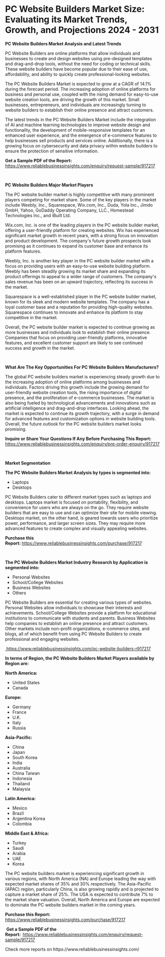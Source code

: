 <p><h1>PC Website Builders Market Size: Evaluating its Market Trends, Growth, and Projections 2024 - 2031</h1></p><p><strong>PC Website Builders Market Analysis and Latest Trends</strong></p>
<p><p>PC Website Builders are online platforms that allow individuals and businesses to create and design websites using pre-designed templates and drag-and-drop tools, without the need for coding or technical skills. These website builders have become popular due to their ease of use, affordability, and ability to quickly create professional-looking websites.</p><p>The PC Website Builders Market is expected to grow at a CAGR of 14.1% during the forecast period. The increasing adoption of online platforms for business and personal use, coupled with the rising demand for easy-to-use website creation tools, are driving the growth of this market. Small businesses, entrepreneurs, and individuals are increasingly turning to website builders to establish their online presence and attract customers.</p><p>The latest trends in the PC Website Builders Market include the integration of AI and machine learning technologies to improve website design and functionality, the development of mobile-responsive templates for an enhanced user experience, and the emergence of e-commerce features to help businesses sell products and services online. Additionally, there is a growing focus on cybersecurity and data privacy within website builders to ensure the protection of sensitive information.</p></p>
<p><strong>Get a Sample PDF of the Report:&nbsp;</strong> <a href="https://www.reliablebusinessinsights.com/enquiry/request-sample/917217">https://www.reliablebusinessinsights.com/enquiry/request-sample/917217</a></p>
<p>&nbsp;</p>
<p><strong>PC Website Builders Major Market Players</strong></p>
<p><p>The PC website builder market is highly competitive with many prominent players competing for market share. Some of the key players in the market include Weebly, Inc., Squarespace, Wix.com, Inc., Duda, Yola Inc., Jimdo GmbH, Yahoo, GoDaddy Operating Company, LLC., Homestead Technologies Inc., and iBuilt Ltd.</p><p>Wix.com, Inc. is one of the leading players in the PC website builder market, offering a user-friendly platform for creating websites. Wix has experienced significant market growth in recent years, with a strong focus on innovation and product development. The company's future growth prospects look promising as it continues to expand its customer base and enhance its platform features.</p><p>Weebly, Inc. is another key player in the PC website builder market with a focus on providing users with an easy-to-use website building platform. Weebly has been steadily growing its market share and expanding its product offerings to appeal to a wider range of customers. The company's sales revenue has been on an upward trajectory, reflecting its success in the market.</p><p>Squarespace is a well-established player in the PC website builder market, known for its sleek and modern website templates. The company has a loyal customer base and a reputation for providing high-quality websites. Squarespace continues to innovate and enhance its platform to stay competitive in the market.</p><p>Overall, the PC website builder market is expected to continue growing as more businesses and individuals look to establish their online presence. Companies that focus on providing user-friendly platforms, innovative features, and excellent customer support are likely to see continued success and growth in the market.</p></p>
<p>&nbsp;</p>
<p><strong>What Are The Key Opportunities For PC Website Builders Manufacturers?</strong></p>
<p><p>The global PC website builders market is experiencing steady growth due to the increasing adoption of online platforms among businesses and individuals. Factors driving this growth include the growing demand for user-friendly website creation tools, the rising importance of digital presence, and the proliferation of e-commerce businesses. The market is also being fueled by technological advancements and innovations such as artificial intelligence and drag-and-drop interfaces. Looking ahead, the market is expected to continue its growth trajectory, with a surge in demand for advanced features and customization options in website building tools. Overall, the future outlook for the PC website builders market looks promising.</p></p>
<p><strong>Inquire or Share Your Questions If Any Before Purchasing This Report:</strong> <a href="https://www.reliablebusinessinsights.com/enquiry/pre-order-enquiry/917217">https://www.reliablebusinessinsights.com/enquiry/pre-order-enquiry/917217</a></p>
<p>&nbsp;</p>
<p><strong>Market Segmentation</strong></p>
<p><strong>The PC Website Builders Market Analysis by types is segmented into:</strong></p>
<p><ul><li>Laptops</li><li>Desktops</li></ul></p>
<p><p>PC Website Builders cater to different market types such as laptops and desktops. Laptops market is focused on portability, flexibility, and convenience for users who are always on the go. They require website builders that are easy to use and can optimize their site for mobile viewing. Desktops market, on the other hand, is geared towards users who prioritize power, performance, and larger screen sizes. They may require more advanced features to create complex and visually appealing websites.</p></p>
<p><strong>Purchase this Report:&nbsp;</strong><a href="https://www.reliablebusinessinsights.com/purchase/917217">https://www.reliablebusinessinsights.com/purchase/917217</a></p>
<p>&nbsp;</p>
<p><strong>The PC Website Builders Market Industry Research by Application is segmented into:</strong></p>
<p><ul><li>Personal Websites</li><li>School/College Websites</li><li>Business Websites</li><li>Others</li></ul></p>
<p><p>PC Website Builders are essential for creating various types of websites. Personal Websites allow individuals to showcase their interests and achievements. School/College Websites provide a platform for educational institutions to communicate with students and parents. Business Websites help companies to establish an online presence and attract customers. Other markets include non-profit organizations, e-commerce sites, and blogs, all of which benefit from using PC Website Builders to create professional and engaging websites.</p></p>
<p><a href="https://www.reliablebusinessinsights.com/pc-website-builders-r917217">&nbsp;https://www.reliablebusinessinsights.com/pc-website-builders-r917217</a></p>
<p><strong>In terms of Region, the PC Website Builders Market Players available by Region are:</strong></p>
<p>
    <p> <strong> North America: </strong>
        <ul>
            <li>United States</li>
            <li>Canada</li>
        </ul>
        </p> 
    <p> <strong> Europe: </strong>
        <ul>
            <li>Germany</li>
            <li>France</li>
            <li>U.K.</li>
            <li>Italy</li>
            <li>Russia</li>
        </ul>
        </p> 
    <p> <strong> Asia-Pacific: </strong>
        <ul>
            <li>China</li>
            <li>Japan</li>
            <li>South Korea</li>
            <li>India</li>
            <li>Australia</li>
            <li>China Taiwan</li>
            <li>Indonesia</li>
            <li>Thailand</li>
            <li>Malaysia</li>
        </ul>
        </p> 
    <p> <strong> Latin America: </strong>
        <ul>
            <li>Mexico</li>
            <li>Brazil</li>
            <li>Argentina Korea</li>
            <li>Colombia</li>
        </ul>
        </p> 
    <p> <strong> Middle East & Africa: </strong>
        <ul>
            <li>Turkey</li>
            <li>Saudi</li>
            <li>Arabia</li>
            <li>UAE</li>
            <li>Korea</li>
        </ul>
    </p>
    </p>
<p><p>The PC website builders market is experiencing significant growth in various regions, with North America (NA) and Europe leading the way with expected market shares of 35% and 30% respectively. The Asia-Pacific (APAC) region, particularly China, is also growing rapidly and is projected to capture a market share of 25%. The USA is expected to contribute 7% to the market share valuation. Overall, North America and Europe are expected to dominate the PC website builders market in the coming years.</p></p>
<p><strong>Purchase this Report: </strong><a href="https://www.reliablebusinessinsights.com/purchase/917217">https://www.reliablebusinessinsights.com/purchase/917217</a></p>
<p>&nbsp;<strong>Get a Sample PDF of the Report:&nbsp;&nbsp;</strong><a href="https://www.reliablebusinessinsights.com/enquiry/request-sample/917217">https://www.reliablebusinessinsights.com/enquiry/request-sample/917217</a></p>
<p><strong></strong></p>
<p>Check more reports on https://www.reliablebusinessinsights.com/</p>